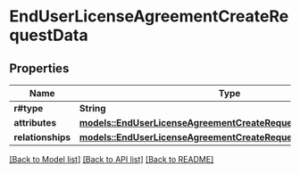 # EndUserLicenseAgreementCreateRequestData

## Properties

Name | Type | Description | Notes
------------ | ------------- | ------------- | -------------
**r#type** | **String** |  | 
**attributes** | [**models::EndUserLicenseAgreementCreateRequestDataAttributes**](EndUserLicenseAgreementCreateRequest_data_attributes.md) |  | 
**relationships** | [**models::EndUserLicenseAgreementCreateRequestDataRelationships**](EndUserLicenseAgreementCreateRequest_data_relationships.md) |  | 

[[Back to Model list]](../README.md#documentation-for-models) [[Back to API list]](../README.md#documentation-for-api-endpoints) [[Back to README]](../README.md)


